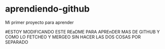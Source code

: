# aprendiendo-github
Mi primer proyecto para aprender


#ESTOY MODIFICANDO ESTE REaDME PARA APREnDER MAS DE GITHUB Y COMO LO FETCHEO Y MERGEO SIN HACER LAS DOS COSAS POR SEPARADO

